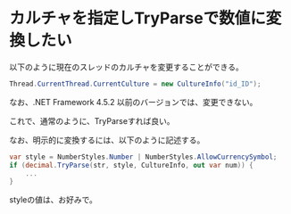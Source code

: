 # カルチャを指定しTryParseで数値に変換したい

以下のように現在のスレッドのカルチャを変更することができる。

```cs
Thread.CurrentThread.CurrentCulture = new CultureInfo("id_ID");
```

なお、.NET Framework 4.5.2 以前のバージョンでは、変更できない。

これで、通常のように、TryParseすれば良い。

なお、明示的に変換するには、以下のように記述する。

```cs
var style = NumberStyles.Number | NumberStyles.AllowCurrencySymbol;
if (decimal.TryParse(str, style, CultureInfo, out var num)) {
    ...
}
```

styleの値は、お好みで。

